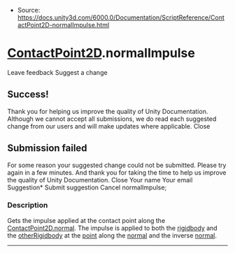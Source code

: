 * Source: https://docs.unity3d.com/6000.0/Documentation/ScriptReference/ContactPoint2D-normalImpulse.html

#  [ContactPoint2D](https://docs.unity3d.com/6000.0/Documentation/ScriptReference/ContactPoint2D.html).normalImpulse
Leave feedback
Suggest a change
## Success!
Thank you for helping us improve the quality of Unity Documentation. Although we cannot accept all submissions, we do read each suggested change from our users and will make updates where applicable.
Close
## Submission failed
For some reason your suggested change could not be submitted. Please <a>try again</a> in a few minutes. And thank you for taking the time to help us improve the quality of Unity Documentation.
Close
Your name Your email Suggestion* Submit suggestion
Cancel
normalImpulse; 
### Description
Gets the impulse applied at the contact point along the [ContactPoint2D.normal](https://docs.unity3d.com/6000.0/Documentation/ScriptReference/ContactPoint2D-normal.html).
The impulse is applied to both the [rigidbody](https://docs.unity3d.com/6000.0/Documentation/ScriptReference/ContactPoint2D-rigidbody.html) and the [otherRigidbody](https://docs.unity3d.com/6000.0/Documentation/ScriptReference/ContactPoint2D-otherRigidbody.html) at the [point](https://docs.unity3d.com/6000.0/Documentation/ScriptReference/ContactPoint2D-point.html) along the [normal](https://docs.unity3d.com/6000.0/Documentation/ScriptReference/ContactPoint2D-normal.html) and the inverse [normal](https://docs.unity3d.com/6000.0/Documentation/ScriptReference/ContactPoint2D-normal.html).
* * *
